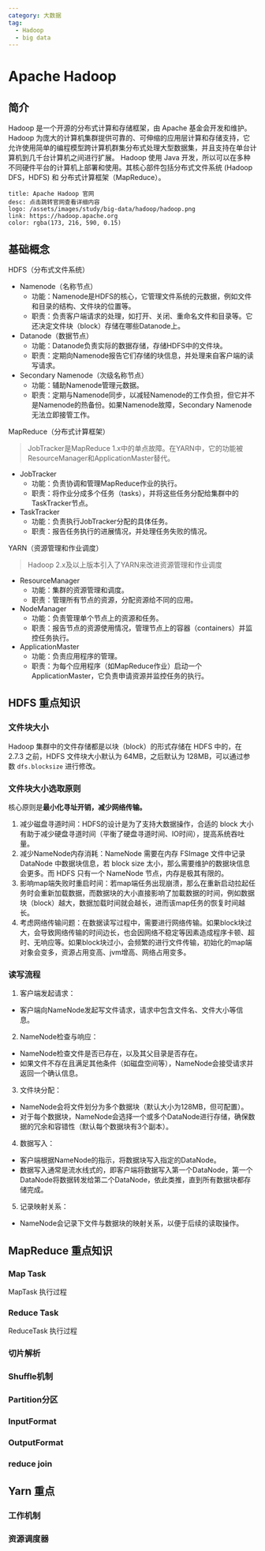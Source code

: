 ```yaml
---
category: 大数据
tag: 
  - Hadoop
  - big data
---
```


# Apache Hadoop
## 简介
Hadoop 是一个开源的分布式计算和存储框架，由 Apache 基金会开发和维护。
Hadoop 为庞大的计算机集群提供可靠的、可伸缩的应用层计算和存储支持，它允许使用简单的编程模型跨计算机群集分布式处理大型数据集，并且支持在单台计算机到几千台计算机之间进行扩展。
Hadoop 使用 Java 开发，所以可以在多种不同硬件平台的计算机上部署和使用。其核心部件包括分布式文件系统 (Hadoop DFS，HDFS) 和 分布式计算框架（MapReduce）。

```card
title: Apache Hadoop 官网
desc: 点击跳转官网查看详细内容
logo: /assets/images/study/big-data/hadoop/hadoop.png
link: https://hadoop.apache.org
color: rgba(173, 216, 590, 0.15)
```

## 基础概念
HDFS（分布式文件系统）
- Namenode（名称节点）
  - 功能：Namenode是HDFS的核心，它管理文件系统的元数据，例如文件和目录的结构、文件块的位置等。
  - 职责：负责客户端请求的处理，如打开、关闭、重命名文件和目录等。它还决定文件块（block）存储在哪些Datanode上。
- Datanode（数据节点）
  - 功能：Datanode负责实际的数据存储，存储HDFS中的文件块。 
  - 职责：定期向Namenode报告它们存储的块信息，并处理来自客户端的读写请求。
- Secondary Namenode（次级名称节点）
  - 功能：辅助Namenode管理元数据。
  - 职责：定期与Namenode同步，以减轻Namenode的工作负担，但它并不是Namenode的热备份。如果Namenode故障，Secondary Namenode无法立即接管工作。

MapReduce（分布式计算框架）
> JobTracker是MapReduce 1.x中的单点故障。在YARN中，它的功能被ResourceManager和ApplicationMaster替代。

- JobTracker
  - 功能：负责协调和管理MapReduce作业的执行。
  - 职责：将作业分成多个任务（tasks），并将这些任务分配给集群中的TaskTracker节点。
- TaskTracker
  - 功能：负责执行JobTracker分配的具体任务。
  - 职责：报告任务执行的进展情况，并处理任务失败的情况。

YARN（资源管理和作业调度）
> Hadoop 2.x及以上版本引入了YARN来改进资源管理和作业调度

- ResourceManager
  - 功能：集群的资源管理和调度。
  - 职责：管理所有节点的资源，分配资源给不同的应用。
- NodeManager
  - 功能：负责管理单个节点上的资源和任务。
  - 职责：报告节点的资源使用情况，管理节点上的容器（containers）并监控任务执行。
- ApplicationMaster
  - 功能：负责应用程序的管理。
  - 职责：为每个应用程序（如MapReduce作业）启动一个ApplicationMaster，它负责申请资源并监控任务的执行。

## HDFS 重点知识
### 文件块大小
Hadoop 集群中的文件存储都是以块（block）的形式存储在 HDFS 中的，在 2.7.3 之前，HDFS 文件块大小默认为 64MB，之后默认为 128MB，可以通过参数 `dfs.blocksize` 进行修改。

### 文件块大小选取原则
核心原则是**最小化寻址开销，减少网络传输。**
1. 减少磁盘寻道时间：HDFS的设计是为了支持大数据操作，合适的 block 大小有助于减少硬盘寻道时间（平衡了硬盘寻道时间、IO时间），提高系统吞吐量。
2. 减少NameNode内存消耗：NameNode 需要在内存 FSImage 文件中记录 DataNode 中数据块信息，若 block size 太小，那么需要维护的数据块信息会更多。而 HDFS 只有一个 NameNode 节点，内存是极其有限的。
3. 影响map端失败时重启时间：若map端任务出现崩溃，那么在重新启动拉起任务时会重新加载数据，而数据块的大小直接影响了加載数据的时间，例如数据块（block）越大，数据加载时间就会越长，进而该map任务的恢复时间越长。
4. 考虑网络传输问题：在数据读写过程中，需要进行网络传输。如果block块过大，会导致网络传输的时间边长，也会因网络不稳定等因素造成程序卡顿、超时、无响应等。如果block块过小，会频繁的进行文件传输，初始化的map端对象会变多，资源占用变高、jvm增高、网络占用变多。

### 读写流程
1. 客户端发起请求：
- 客户端向NameNode发起写文件请求，请求中包含文件名、文件大小等信息。
2. NameNode检查与响应：
- NameNode检查文件是否已存在，以及其父目录是否存在。
- 如果文件不存在且满足其他条件（如磁盘空间等），NameNode会接受请求并返回一个确认信息。
3. 文件块分配：
- NameNode会将文件划分为多个数据块（默认大小为128MB，但可配置）。
- 对于每个数据块，NameNode会选择一个或多个DataNode进行存储，确保数据的冗余和容错性（默认每个数据块有3个副本）。
4. 数据写入：
- 客户端根据NameNode的指示，将数据块写入指定的DataNode。
- 数据写入通常是流水线式的，即客户端将数据写入第一个DataNode，第一个DataNode将数据转发给第二个DataNode，依此类推，直到所有数据块都存储完成。
5. 记录映射关系：
- NameNode会记录下文件与数据块的映射关系，以便于后续的读取操作。

## MapReduce 重点知识
### Map Task
MapTask 执行过程
### Reduce Task
ReduceTask 执行过程
### 切片解析

### Shuffle机制

### Partition分区

### InputFormat

### OutputFormat

### reduce join

## Yarn 重点
### 工作机制
### 资源调度器